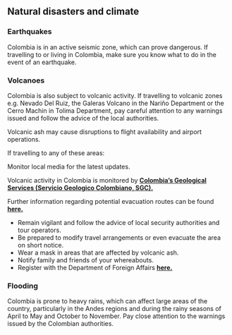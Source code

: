 ## Natural disasters and climate

### **Earthquakes**

Colombia is in an active seismic zone, which can prove dangerous. If travelling to or living in Colombia, make sure you know what to do in the event of an earthquake.

### **Volcanoes**

Colombia is also subject to volcanic activity. If travelling to volcanic zones e.g. Nevado Del Ruiz, the Galeras Volcano in the Nariño Department or the Cerro Machin in Tolima Department, pay careful attention to any warnings issued and follow the advice of the local authorities.

Volcanic ash may cause disruptions to flight availability and airport operations.

If travelling to any of these areas:

Monitor local media for the latest updates.

Volcanic activity in Colombia is monitored by [**Colombia’s Geological Services (Servicio Geologico Colombiano, SGC).**](https://www.sgc.gov.co/)

Further information regarding potential evacuation routes can be found [**here.**](http://portal.gestiondelriesgo.gov.co/)

* Remain vigilant and follow the advice of local security authorities and tour operators.
* Be prepared to modify travel arrangements or even evacuate the area on short notice.
* Wear a mask in areas that are affected by volcanic ash.
* Notify family and friends of your whereabouts.
* Register with the Department of Foreign Affairs [**here.**](/en/dfa/overseas-travel/citizens-registration/)

### **Flooding**

Colombia is prone to heavy rains, which can affect large areas of the country, particularly in the Andes regions and during the rainy seasons of April to May and October to November. Pay close attention to the warnings issued by the Colombian authorities.